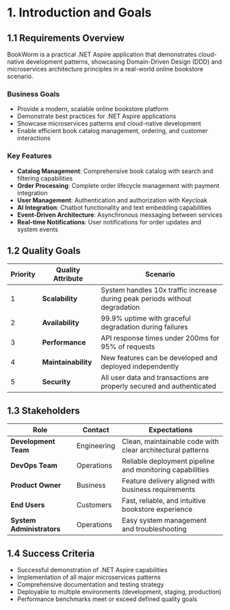 # 1. Introduction and Goals

## 1.1 Requirements Overview

BookWorm is a practical .NET Aspire application that demonstrates cloud-native development patterns, showcasing Domain-Driven Design (DDD) and microservices architecture principles in a real-world online bookstore scenario.

### Business Goals
- Provide a modern, scalable online bookstore platform
- Demonstrate best practices for .NET Aspire applications
- Showcase microservices patterns and cloud-native development
- Enable efficient book catalog management, ordering, and customer interactions

### Key Features
- **Catalog Management**: Comprehensive book catalog with search and filtering capabilities
- **Order Processing**: Complete order lifecycle management with payment integration
- **User Management**: Authentication and authorization with Keycloak
- **AI Integration**: Chatbot functionality and text embedding capabilities
- **Event-Driven Architecture**: Asynchronous messaging between services
- **Real-time Notifications**: User notifications for order updates and system events

## 1.2 Quality Goals

| Priority | Quality Attribute | Scenario |
|----------|------------------|----------|
| 1 | **Scalability** | System handles 10x traffic increase during peak periods without degradation |
| 2 | **Availability** | 99.9% uptime with graceful degradation during failures |
| 3 | **Performance** | API response times under 200ms for 95% of requests |
| 4 | **Maintainability** | New features can be developed and deployed independently |
| 5 | **Security** | All user data and transactions are properly secured and authenticated |

## 1.3 Stakeholders

| Role | Contact | Expectations |
|------|---------|-------------|
| **Development Team** | Engineering | Clean, maintainable code with clear architectural patterns |
| **DevOps Team** | Operations | Reliable deployment pipeline and monitoring capabilities |
| **Product Owner** | Business | Feature delivery aligned with business requirements |
| **End Users** | Customers | Fast, reliable, and intuitive bookstore experience |
| **System Administrators** | Operations | Easy system management and troubleshooting |

## 1.4 Success Criteria

- Successful demonstration of .NET Aspire capabilities
- Implementation of all major microservices patterns
- Comprehensive documentation and testing strategy
- Deployable to multiple environments (development, staging, production)
- Performance benchmarks meet or exceed defined quality goals